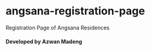 # angsana-registration-page
Registration Page of Angsana Residences
#### Developed by Azwan Madeng ####
